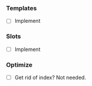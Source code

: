 ### Templates

- [ ] Implement


### Slots

- [ ] Implement


### Optimize

- [ ] Get rid of index? Not needed.

